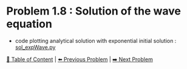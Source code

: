 # Problem 1.8 : Solution of the wave equation

- code plotting analytical solution with exponential initial solution : [sol_expWave.py](./sol_expWave.py)

[:book: Table of Content](../README.md) | [:arrow_left: Previous Problem](../prob1.7/README.md) | [:arrow_right: Next Problem](../prob1.9/README.md)